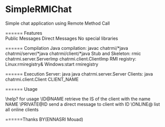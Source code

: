 # SimpleRMIChat

Simple chat application using Remote Method Call 

====== Features  
 Public Messages
 Direct Messages
 No special libraries 

====== Compilation
 Java compilation:
	 javac chatrmi/*java chatrmi/server/*java chatrmi/client/*java
 Stub and Skeleton:
	 rmic chatrmi.server.ServerImp chatrmi.client.ClientImp
 RMI registry:
	 Linux:rmiregistry&
	 Windows:start rmiregistry 

====== Execution 
 Server:
	java java chatrmi.server.Server
 Clients:
	java chatrmi.client.Client CLIENT_NAME 

====== Usage 

 \help? for usage
 \ID@NAME retrieve the IS of the client with the name NAME
 \PRIVATE@ID send a direct message to client with ID
 \ONLINE@ list all online clients

======Thanks BY(ENNASRI Mouad)
 


